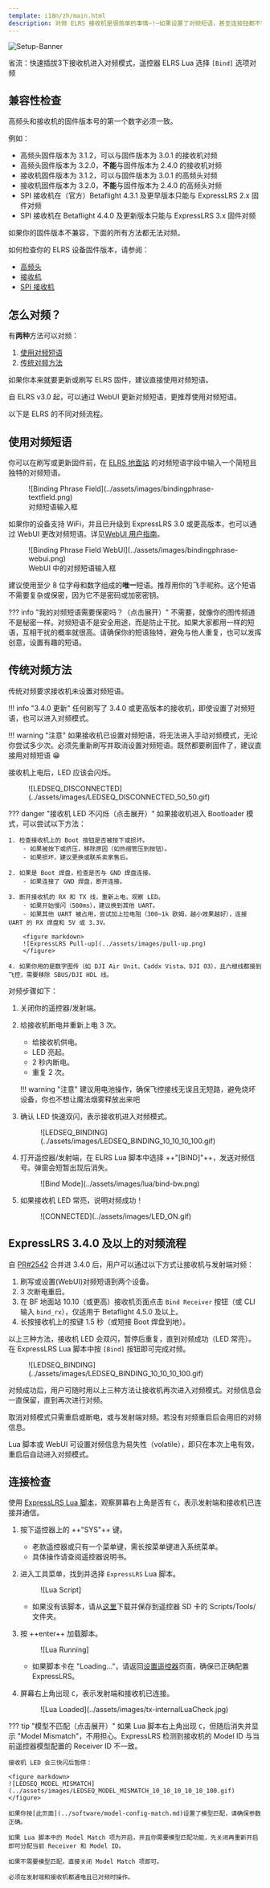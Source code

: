 ```yaml
---
template: i18n/zh/main.html
description: 对频 ELRS 接收机是很简单的事情~!~如果设置了对频短语，甚至连按钮都不需要按！如果你想按按钮，也可以手动对频
---
```


![Setup-Banner](https://raw.githubusercontent.com/ExpressLRS/ExpressLRS-Hardware/master/img/quick-start.png)

省流：快速插拔3下接收机进入对频模式，遥控器 ELRS Lua 选择 `[Bind]` 选项对频

## 兼容性检查

高频头和接收机的固件版本号的第一个数字必须一致。
    
例如：

- 高频头固件版本为 3.1.2，可以与固件版本为 3.0.1 的接收机对频
- 高频头固件版本为 3.2.0，**不能**与固件版本为 2.4.0 的接收机对频
- 接收机固件版本为 3.1.2，可以与固件版本为 3.0.1 的高频头对频
- 接收机固件版本为 3.2.0，**不能**与固件版本为 2.4.0 的高频头对频
- SPI 接收机在（官方）Betaflight 4.3.1 及更早版本只能与 ExpressLRS 2.x 固件对频
- SPI 接收机在 Betaflight 4.4.0 及更新版本只能与 ExpressLRS 3.x 固件对频

如果你的固件版本不兼容，下面的所有方法都无法对频。

如何检查你的 ELRS 设备固件版本，请参阅：

- [高频头](../quick-start/transmitters/firmware-version.md)
- [接收机](../quick-start/receivers/firmware-version.md)
- [SPI 接收机](../hardware/spi-receivers.md)


## 怎么对频？

有**两种**方法可以对频：

1. [使用对频短语](#使用对频短语)
2. [传统对频方法](#传统对频方法)

如果你本来就要更新或刷写 ELRS 固件，建议直接使用对频短语。

自 ELRS v3.0 起，可以通过 WebUI 更新对频短语，更推荐使用对频短语。

以下是 ELRS 的不同对频流程。

## 使用对频短语
你可以在刷写或更新固件前，在 [ELRS 地面站](installing-configurator.md) 的对频短语字段中输入一个简短且独特的对频短语。

<figure markdown>
![Binding Phrase Field](../assets/images/bindingphrase-textfield.png)
<figcaption>对频短语输入框</figcaption>
</figure>

如果你的设备支持 WiFi，并且已升级到 ExpressLRS 3.0 或更高版本，也可以通过 WebUI 更改对频短语。详见[WebUI 用户指南](webui.md)。

<figure markdown>
![Binding Phrase Field WebUI](../assets/images/bindingphrase-webui.png)
<figcaption>WebUI 中的对频短语输入框</figcaption>
</figure>

建议使用至少 8 位字母和数字组成的**唯一**短语。推荐用你的飞手昵称。这个短语不需要复杂或保密，因为它不是密码或加密密钥。

??? info "我的对频短语需要保密吗？（点击展开）"
    不需要，就像你的图传频道不是秘密一样。对频短语不是安全用途，而是防止干扰。如果大家都用一样的短语，互相干扰的概率就很高。请确保你的短语独特，避免与他人重复，也可以发挥创意，设置有趣的短语。

## 传统对频方法

传统对频要求接收机未设置对频短语。

!!! info "3.4.0 更新"
    任何刷写了 3.4.0 或更高版本的接收机，即使设置了对频短语，也可以进入对频模式。

!!! warning "注意"
    如果接收机已设置对频短语，将无法进入手动对频模式，无论你尝试多少次。必须先重新刷写并取消设置对频短语。既然都要刷固件了，建议直接用对频短语 :grin:

接收机上电后，LED 应该会闪烁。

<figure markdown>
![LEDSEQ_DISCONNECTED](../assets/images/LEDSEQ_DISCONNECTED_50_50.gif)
</figure>

??? danger "接收机 LED 不闪烁（点击展开）"
    如果接收机进入 Bootloader 模式，可以尝试以下方法：

    1. 检查接收机上的 Boot 按钮是否被按下或损坏。
        - 如果被按下或挤压，移除原因（如热缩管压到按钮）。
        - 如果损坏，建议更换或联系卖家售后。

    2. 如果是 Boot 焊盘，检查是否与 GND 焊盘连接。
        - 如果连接了 GND 焊盘，断开连接。

    3. 断开接收机的 RX 和 TX 线，重新上电，观察 LED。
        - 如果开始慢闪（500ms），建议换到其他 UART。
        - 如果其他 UART 被占用，尝试加上拉电阻（300~1k 欧姆，越小效果越好），连接 UART 的 RX 焊盘和 5V 或 3.3V。

        <figure markdown>
        ![ExpressLRS Pull-up](../assets/images/pull-up.png)
        </figure>

    4. 如果你用的是数字图传（如 DJI Air Unit、Caddx Vista、DJI O3），且六根线都接到飞控，需要移除 SBUS/DJI HDL 线。

对频步骤如下：

1. 关闭你的遥控器/发射端。
2. 给接收机断电并重新上电 3 次。
    - 给接收机供电。
    - LED 亮起。
    - 2 秒内断电。
    - 重复 2 次。

    !!! warning "注意"
        建议用电池操作，确保飞控接线无误且无短路，避免烧坏设备，你也不想让魔法烟雾释放出来吧

3. 确认 LED 快速双闪，表示接收机进入对频模式。

    <figure markdown>
    ![LEDSEQ_BINDING](../assets/images/LEDSEQ_BINDING_10_10_10_100.gif)
    </figure>

4. 打开遥控器/发射端，在 ELRS Lua 脚本中选择 ++"[BIND]"++，发送对频信号。弹窗会短暂出现后消失。

    <figure markdown>
    ![Bind Mode](../assets/images/lua/bind-bw.png)
    </figure>

5. 如果接收机 LED 常亮，说明对频成功！

    <figure markdown>
    ![CONNECTED](../assets/images/LED_ON.gif)
    </figure>

## ExpressLRS 3.4.0 及以上的对频流程

自 [PR#2542](https://github.com/ExpressLRS/ExpressLRS/pull/2542) 合并进 3.4.0 后，用户可以通过以下方式让接收机与发射端对频：

1. 刷写或设置(WebUI)对频短语到两个设备。
2. 3 次断电重启。
3. 在 BF 地面站 10.10（或更高）接收机页面点击 `Bind Receiver` 按钮（或 CLI 输入 `bind_rx`），仅适用于 Betaflight 4.5.0 及以上。
4. 长按接收机上的按键 1.5 秒（或短接 Boot 焊盘到地）。

以上三种方法，接收机 LED 会双闪，暂停后重复，直到对频成功（LED 常亮）。在 ExpressLRS Lua 脚本中按 `[Bind]` 按钮即可完成对频。

<figure markdown>
![LEDSEQ_BINDING](../assets/images/LEDSEQ_BINDING_10_10_10_100.gif)
</figure>

对频成功后，用户可随时用以上三种方法让接收机再次进入对频模式。对频信息会一直保留，直到再次进行对频。

取消对频模式只需重启或断电，或与发射端对频。若没有对频重启后会用旧的对频信息。

Lua 脚本或 WebUI 可设置对频信息为易失性（volatile），即只在本次上电有效，重启后自动进入对频模式。

## 连接检查

使用 [ExpressLRS Lua 脚本](transmitters/lua-howto.md)，观察屏幕右上角是否有 `C`，表示发射端和接收机已连接并通信。

1. 按下遥控器上的 ++"SYS"++ 键。
    - 老款遥控器或只有一个菜单键，需长按菜单键进入系统菜单。
    - 具体操作请查阅遥控器说明书。

2. 进入工具菜单，找到并选择 `ExpressLRS` Lua 脚本。

    <figure markdown>
    ![Lua Script]
    </figure>

    - 如果没有该脚本，请从[这里](transmitters/lua-howto.md)下载并保存到遥控器 SD 卡的 Scripts/Tools/ 文件夹。

3. 按 ++enter++ 加载脚本。
            
    <figure markdown >
    ![Lua Running]
    </figure> 

    - 如果脚本卡在 "Loading..."，请返回[设置遥控器](transmitters/tx-prep.md)页面，确保已正确配置 ExpressLRS。


4. 屏幕右上角出现 `C`，表示发射端和接收机已连接。

    <figure markdown>
    ![Lua Loaded](../assets/images/tx-internalLuaCheck.jpg)
    </figure>

??? tip "模型不匹配（点击展开）"
    如果 Lua 脚本右上角出现 `C`，但随后消失并显示 "Model Mismatch"，不用担心。ExpressLRS 检测到接收机的 Model ID 与当前遥控器模型配置的 Receiver ID 不一致。

    接收机 LED 会三快闪后暂停：

    <figure markdown>
    ![LEDSEQ_MODEL_MISMATCH](../assets/images/LEDSEQ_MODEL_MISMATCH_10_10_10_10_10_100.gif)
    </figure>

    如果你按[此页面](../software/model-config-match.md)设置了模型匹配，请确保参数正确。

    如果 Lua 脚本中的 Model Match 项为开启，并且你需要模型匹配功能，先关闭再重新开启即可分配当前 Receiver 和 Model ID。

    如果不需要模型匹配，直接关闭 Model Match 项即可。

    必须在发射端和接收机都通电且已对频时操作。

[Lua Script]: ../assets/images/lua1.jpg
[Lua Running]: ../assets/images/lua/config-bw.png
